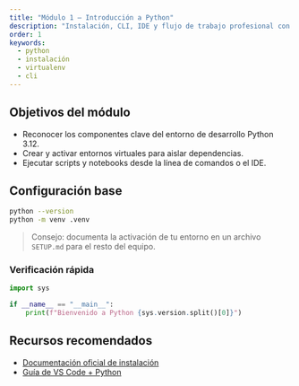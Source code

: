 ```yaml
---
title: "Módulo 1 — Introducción a Python"
description: "Instalación, CLI, IDE y flujo de trabajo profesional con entornos virtuales."
order: 1
keywords:
  - python
  - instalación
  - virtualenv
  - cli
---
```


## Objetivos del módulo

- Reconocer los componentes clave del entorno de desarrollo Python 3.12.
- Crear y activar entornos virtuales para aislar dependencias.
- Ejecutar scripts y notebooks desde la línea de comandos o el IDE.

## Configuración base

```bash
python --version
python -m venv .venv
```

> Consejo: documenta la activación de tu entorno en un archivo `SETUP.md` para el resto del equipo.

### Verificación rápida

```python
import sys

if __name__ == "__main__":
    print(f"Bienvenido a Python {sys.version.split()[0]}")
```

## Recursos recomendados

- [Documentación oficial de instalación](https://docs.python.org/3/using/index.html)
- [Guía de VS Code + Python](https://code.visualstudio.com/docs/python/python-tutorial)
